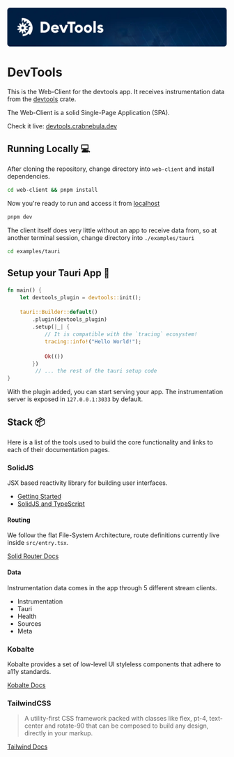 ![banner](/docs/gh-banner.webp)

# DevTools

This is the Web-Client for the devtools app. It receives instrumentation data from the [devtools](https://docs.rs/devtools/latest/devtools) crate.

The Web-Client is a solid Single-Page Application (SPA).

Check it live: [devtools.crabnebula.dev](https://devtools.crabnebula.dev)

## Running Locally 💻

After cloning the repository, change directory into `web-client` and install dependencies.

```sh
cd web-client && pnpm install
```

Now you're ready to run and access it from [localhost](http://localhost:5173/)

```sh
pnpm dev
```

The client itself does very little without an app to receive data from, so at another terminal session, change directory into `./examples/tauri`

```sh
cd examples/tauri
```

## Setup your Tauri App 🦀

```rs
fn main() {
    let devtools_plugin = devtools::init();

    tauri::Builder::default()
        .plugin(devtools_plugin)
        .setup(|_| {
            // It is compatible with the `tracing` ecosystem!
            tracing::info!("Hello World!");

            Ok(())
        })
         // ... the rest of the tauri setup code
}
```

With the plugin added, you can start serving your app. The instrumentation server is exposed in `127.0.0.1:3033` by default.

## Stack 📦

Here is a list of the tools used to build the core functionality and links to each of their documentation pages.

### SolidJS

JSX based reactivity library for building user interfaces.

- [Getting Started](https://www.solidjs.com/guides/getting-started)
- [SolidJS and TypeScript](https://www.solidjs.com/guides/typescript)

#### Routing

We follow the flat File-System Architecture, route definitions currently live inside `src/entry.tsx`.

[Solid Router Docs](https://docs.solidjs.com/guides/how-to-guides/routing-in-solid/solid-router)

#### Data

Instrumentation data comes in the app through 5 different stream clients.

- Instrumentation
- Tauri
- Health
- Sources
- Meta

### Kobalte

Kobalte provides a set of low-level UI styleless components that adhere to a11y standards.

[Kobalte Docs](https://kobalte.dev/)

### TailwindCSS

> A utility-first CSS framework packed with classes like flex, pt-4, text-center and rotate-90 that can be composed to build any design, directly in your markup.

[Tailwind Docs](https://tailwindcss.com/)
